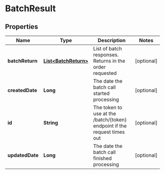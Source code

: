
# BatchResult

## Properties
Name | Type | Description | Notes
------------ | ------------- | ------------- | -------------
**batchReturn** | [**List&lt;BatchReturn&gt;**](BatchReturn.md) | List of batch responses.  Returns in the order requested |  [optional]
**createdDate** | **Long** | The date the batch call started processing |  [optional]
**id** | **String** | The token to use at the /batch/{token} endpoint if the request times out |  [optional]
**updatedDate** | **Long** | The date the batch call finished processing |  [optional]



